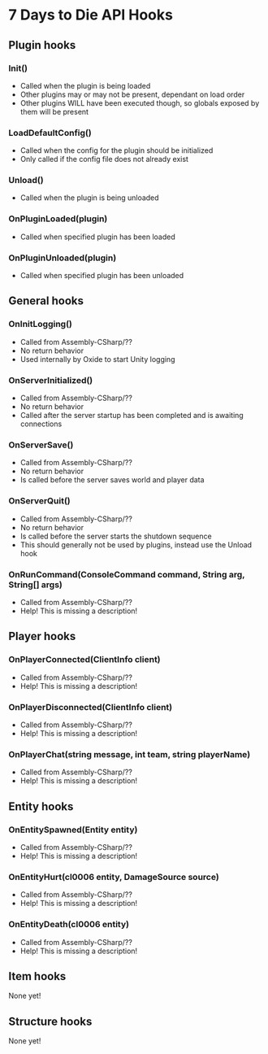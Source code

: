 # 7 Days to Die API Hooks

## Plugin hooks

### Init()
 * Called when the plugin is being loaded
 * Other plugins may or may not be present, dependant on load order
 * Other plugins WILL have been executed though, so globals exposed by them will be present

### LoadDefaultConfig()
 * Called when the config for the plugin should be initialized
 * Only called if the config file does not already exist

### Unload()
 * Called when the plugin is being unloaded

### OnPluginLoaded(plugin)
 * Called when specified plugin has been loaded

### OnPluginUnloaded(plugin)
 * Called when specified plugin has been unloaded

## General hooks

### OnInitLogging()
 * Called from Assembly-CSharp/??
 * No return behavior
 * Used internally by Oxide to start Unity logging

### OnServerInitialized()
 * Called from Assembly-CSharp/??
 * No return behavior
 * Called after the server startup has been completed and is awaiting connections

### OnServerSave()
 * Called from Assembly-CSharp/??
 * No return behavior
 * Is called before the server saves world and player data

### OnServerQuit()
 * Called from Assembly-CSharp/??
 * No return behavior
 * Is called before the server starts the shutdown sequence
 * This should generally not be used by plugins, instead use the Unload hook

### OnRunCommand(ConsoleCommand command, String arg, String[] args)
 * Called from Assembly-CSharp/??
 * Help! This is missing a description!

## Player hooks

### OnPlayerConnected(ClientInfo client)
 * Called from Assembly-CSharp/??
 * Help! This is missing a description!

### OnPlayerDisconnected(ClientInfo client)
 * Called from Assembly-CSharp/??
 * Help! This is missing a description!

### OnPlayerChat(string message, int team, string playerName)
 * Called from Assembly-CSharp/??
 * Help! This is missing a description!

## Entity hooks

### OnEntitySpawned(Entity entity)
 * Called from Assembly-CSharp/??
 * Help! This is missing a description!

### OnEntityHurt(cl0006 entity, DamageSource source)
 * Called from Assembly-CSharp/??
 * Help! This is missing a description!

### OnEntityDeath(cl0006 entity)
 * Called from Assembly-CSharp/??
 * Help! This is missing a description!

## Item hooks

None yet!

## Structure hooks

None yet!
